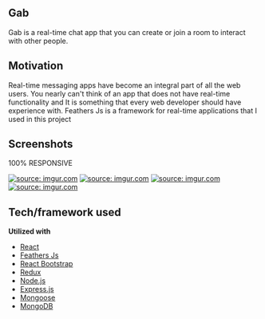 ## Gab 
Gab is a real-time chat app that you can create or join a room to interact with other people.


## Motivation
Real-time messaging apps have become an integral part of all the web users.
You nearly can't think of an app that does not have real-time functionality and It is something that every web developer should have experience with.
Feathers Js is a framework for real-time applications that I used in this project
 
## Screenshots
100% RESPONSIVE

<a href="https://imgur.com/fdR4ksB"><img src="https://i.imgur.com/fdR4ksB.png" title="source: imgur.com" /></a>
<a href="https://imgur.com/eN3fBXo"><img src="https://i.imgur.com/eN3fBXo.png" title="source: imgur.com" /></a>
<a href="https://imgur.com/5mj3h7u"><img src="https://i.imgur.com/5mj3h7u.png" title="source: imgur.com" /></a>
<a href="https://imgur.com/BORVifP"><img src="https://i.imgur.com/BORVifP.png" title="source: imgur.com" /></a>
## Tech/framework used


<b>Utilized with</b>
- [React](https://reactjs.org/)
- [Feathers Js](https://feathersjs.com/)
- [React Bootstrap](https://react-bootstrap.github.io/)
- [Redux](https://redux.js.org/)
- [Node.js](https://nodejs.org/en/)
- [Express.js](https://expressjs.com/)
- [Mongoose](https://mongoosejs.com/)
- [MongoDB](https://www.mongodb.com/)

